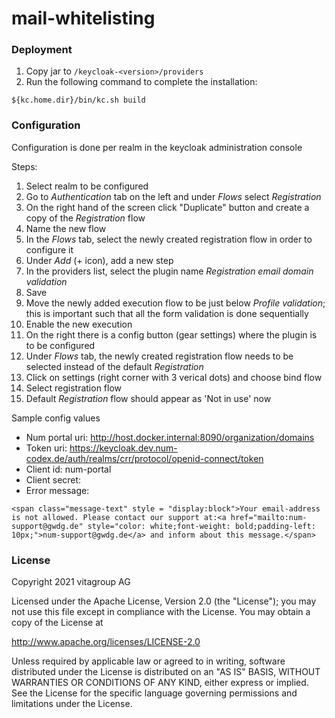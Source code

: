 

# mail-whitelisting

### Deployment

1. Copy jar to ```/keycloak-<version>/providers```
2. Run the following command to complete the installation:
```
${kc.home.dir}/bin/kc.sh build
```

### Configuration

Configuration is done per realm in the keycloak administration console

Steps:

1. Select realm to be configured
2. Go to *Authentication* tab on the left and under *Flows* select *Registration* 
3. On the right hand of the screen click "Duplicate" button and create a copy of the *Registration* flow
4. Name the new flow
5. In the *Flows* tab, select the newly created registration flow in order to configure it
6. Under *Add* (+ icon), add a new step 
7. In the providers list, select the plugin name *Registration email domain validation*
8. Save
9. Move the newly added execution flow to be just below *Profile validation*; this is important such that all the form validation is done sequentially
10. Enable the new execution 
11. On the right there is a config button (gear settings) where the plugin is to be configured
12. Under *Flows* tab, the newly created registration flow needs to be selected instead of the default *Registration* 
13. Click on settings (right corner with 3 verical dots) and choose bind flow
14. Select registration flow
15. Default *Registration* flow should appear as 'Not in use' now

Sample config values

* Num portal uri: http://host.docker.internal:8090/organization/domains
* Token uri: https://keycloak.dev.num-codex.de/auth/realms/crr/protocol/openid-connect/token
* Client id: num-portal
* Client secret: <num-portal-client-secret>
* Error message: 

```<span class="message-text" style = "display:block">Your email-address is not allowed. Please contact our support at:<a href="mailto:num-support@gwdg.de" style="color: white;font-weight: bold;padding-left: 10px;">num-support@gwdg.de</a> and inform about this message.</span>``` 


### License

Copyright 2021 vitagroup AG

Licensed under the Apache License, Version 2.0 (the "License");
you may not use this file except in compliance with the License.
You may obtain a copy of the License at

http://www.apache.org/licenses/LICENSE-2.0

Unless required by applicable law or agreed to in writing, software
distributed under the License is distributed on an "AS IS" BASIS,
WITHOUT WARRANTIES OR CONDITIONS OF ANY KIND, either express or implied.
See the License for the specific language governing permissions and
limitations under the License.
